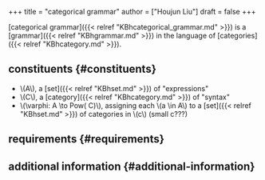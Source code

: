 +++
title = "categorical grammar"
author = ["Houjun Liu"]
draft = false
+++

[categorical grammar]({{< relref "KBhcategorical_grammar.md" >}}) is a [grammar]({{< relref "KBhgrammar.md" >}}) in the language of [categories]({{< relref "KBhcategory.md" >}}).


## constituents {#constituents}

-   \\(A\\), a [set]({{< relref "KBhset.md" >}}) of "expressions"
-   \\(C\\), a [category]({{< relref "KBhcategory.md" >}}) of "syntax"
-   \\(\varphi: A \to Pow( C)\\), assigning each \\(a \in A\\) to a [set]({{< relref "KBhset.md" >}}) of categories in \\(c\\) (small c???)


## requirements {#requirements}


## additional information {#additional-information}
